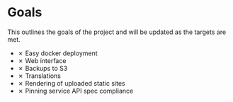 # Goals

This outlines the goals of the project and will be updated as the targets are met.

- &cross; Easy docker deployment
- &cross; Web interface
- &cross; Backups to S3
- &cross; Translations
- &cross; Rendering of uploaded static sites
- &cross; Pinning service API spec compliance
